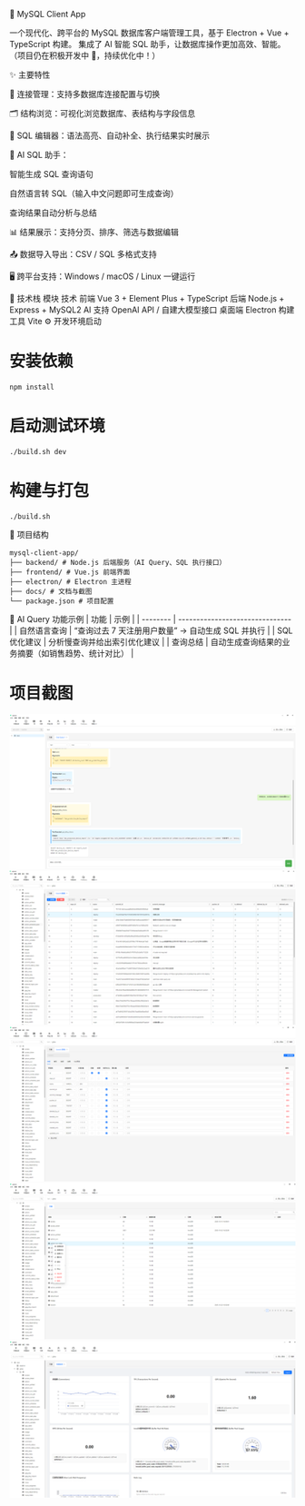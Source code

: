 🧠 MySQL Client App

一个现代化、跨平台的 MySQL 数据库客户端管理工具，基于 Electron + Vue + TypeScript 构建。
集成了 AI 智能 SQL 助手，让数据库操作更加高效、智能。
（项目仍在积极开发中 🚀，持续优化中！）

✨ 主要特性

🔗 连接管理：支持多数据库连接配置与切换

🗂️ 结构浏览：可视化浏览数据库、表结构与字段信息

📝 SQL 编辑器：语法高亮、自动补全、执行结果实时展示

🧠 AI SQL 助手：

智能生成 SQL 查询语句

自然语言转 SQL（输入中文问题即可生成查询）

查询结果自动分析与总结

📊 结果展示：支持分页、排序、筛选与数据编辑

📤 数据导入导出：CSV / SQL 多格式支持

🖥️ 跨平台支持：Windows / macOS / Linux 一键运行

🧩 技术栈
模块 技术
前端 Vue 3 + Element Plus + TypeScript
后端 Node.js + Express + MySQL2
AI 支持 OpenAI API / 自建大模型接口
桌面端 Electron
构建工具 Vite
⚙️ 开发环境启动

# 安装依赖

```
npm install
```

# 启动测试环境

```
./build.sh dev
```

# 构建与打包

```
./build.sh
```

📁 项目结构

```
mysql-client-app/
├── backend/ # Node.js 后端服务（AI Query、SQL 执行接口）
├── frontend/ # Vue.js 前端界面
├── electron/ # Electron 主进程
├── docs/ # 文档与截图
└── package.json # 项目配置
```

🧠 AI Query 功能示例
| 功能 | 示例 |
| -------- | ------------------------------- |
| 自然语言查询 | “查询过去 7 天注册用户数量” → 自动生成 SQL 并执行 |
| SQL 优化建议 | 分析慢查询并给出索引优化建议 |
| 查询总结 | 自动生成查询结果的业务摘要（如销售趋势、统计对比） |

# 项目截图

![项目截图](docs/images/eg1.png)
![项目截图](docs/images/eg2.png)
![项目截图](docs/images/eg3.png)
![项目截图](docs/images/eg4.png)
![项目截图](docs/images/eg5.png)
